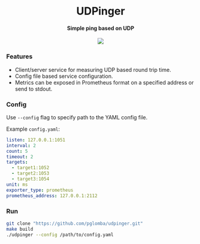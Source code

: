 <h1 style="text-align: center">
  <br>
  UDPinger
  <br>
</h1>

<h4 align="center">Simple ping based on UDP</h4>

<p style="text-align: center">
	<a href="https://github.com/pglomba/udpinger/actions/workflows/ci.yaml"><img src="https://github.com/pglomba/udpinger/actions/workflows/ci.yaml/badge.svg"></a>
</p>

### Features
* Client/server service for measuring UDP based round trip time. 
* Config file based service configuration.
* Metrics can be exposed in Prometheus format on a specified address or send to stdout.

### Config
Use `--config` flag to specify path to the YAML config file.

Example `config.yaml`:
```yaml
listen: 127.0.0.1:1051
interval: 2
count: 5
timeout: 2
targets:
  - target1:1052
  - target2:1053
  - target3:1054
unit: ms
exporter_type: prometheus
prometheus_address: 127.0.0.1:2112
```
### Run
```bash
git clone "https://github.com/pglomba/udpinger.git"
make build
./udpinger --config /path/to/config.yaml 
```


